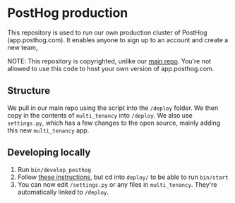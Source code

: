 # PostHog production

This repository is used to run our own production cluster of PostHog (app.posthog.com). It enables anyone to sign up to an account and create a new team, 

NOTE: This repository is copyrighted, unlike our [main repo](https://github.com/posthog/posthog). You're not allowed to use this code to host your own version of app.posthog.com.

## Structure

We pull in our main repo using the script into the `/deploy` folder. We then copy in the contents of `multi_tenancy` into `/deploy`. We also use `settings.py`, which has a few changes to the open source, mainly adding this new `multi_tenancy` app.

## Developing locally

1. Run `bin/develop_posthog`
2. Follow [these instructions](https://posthog.com/docs/developing-locally), but cd into `deploy/` to be able to run `bin/start`
3. You can now edit `/settings.py` or any files in `multi_tenancy`. They're automatically linked to `/deploy`.
